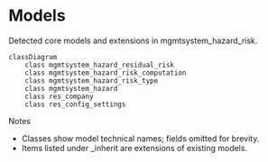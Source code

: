 # Models

Detected core models and extensions in mgmtsystem_hazard_risk.

```mermaid
classDiagram
    class mgmtsystem_hazard_residual_risk
    class mgmtsystem_hazard_risk_computation
    class mgmtsystem_hazard_risk_type
    class mgmtsystem_hazard
    class res_company
    class res_config_settings
```

Notes
- Classes show model technical names; fields omitted for brevity.
- Items listed under _inherit are extensions of existing models.
